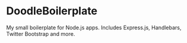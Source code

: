 DoodleBoilerplate
=================

My small boilerplate for Node.js apps. Includes Express.js, Handlebars, Twitter Bootstrap and more.
